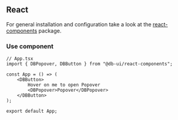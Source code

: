 ## React

For general installation and configuration take a look at the [react-components](https://www.npmjs.com/package/@db-ui/react-components) package.

### Use component

```tsx App.tsx
// App.tsx
import { DBPopover, DBButton } from "@db-ui/react-components";

const App = () => (
	<DBButton>
		Hover on me to open Popover
		<DBPopover>Popover</DBPopover>
	</DBButton>
);

export default App;
```
